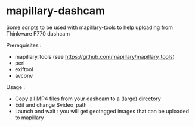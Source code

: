 # mapillary-dashcam

Some scripts to be used with mapillary-tools to help uploading from Thinkware F770 dashcam

Prerequisites :
- mapillary_tools (see https://github.com/mapillary/mapillary_tools)
- perl
- exiftool
- avconv

Usage :
- Copy all MP4 files from your dashcam to a (large) directory
- Edit and change $video_path
- Launch and wait : you will get geotagged images that can be uploaded to mapillary
